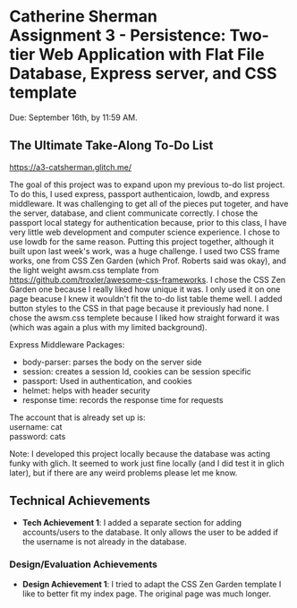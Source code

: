 Catherine Sherman <br>
Assignment 3 - Persistence: Two-tier Web Application with Flat File Database, Express server, and CSS template
===

Due: September 16th, by 11:59 AM.

## The Ultimate Take-Along To-Do List
https://a3-catsherman.glitch.me/

  The goal of this project was to expand upon my previous to-do list project. To do this, I used express, passport authenticaion, lowdb, and express middleware.
It was challenging to get all of the pieces put togeter, and have the server, database, and client communicate correctly. I chose the passport local stategy for authentication
because, prior to this class, I have very little web development and computer science experience. I chose to use lowdb for the same reason. Putting this project together, although
it built upon last week's work, was a huge challenge. I used two CSS frame works, one from CSS Zen Garden (which Prof. Roberts said was okay), and the light weight awsm.css template
from https://github.com/troxler/awesome-css-frameworks. I chose the CSS Zen Garden one because I really liked how unique it was. I only used it on one page beacuse I knew it wouldn't fit
the to-do list table theme well. I added button styles to the CSS in that page because it previously had none. I chose the awsm.css templete because I liked how straight forward it was (which was 
again a plus with my limited background).

Express Middleware Packages: 
- body-parser: parses the body on the server side
- session:  creates a session Id, cookies can be session specific 
- passport: Used in authentication, and cookies
- helmet: helps with header security
- response time: records the response time for requests 

The account that is already set up is: <br>
    username: cat <br>
    password: cats

Note: I developed this project locally because the database was acting funky with glich. It seemed to work just fine locally (and I did test it in glich later), but if there are any weird problems please let me know.

## Technical Achievements
- **Tech Achievement 1**: I added a separate section for adding accounts/users to the database. It only allows the user to be added if the username is not already in the database.

### Design/Evaluation Achievements
- **Design Achievement 1**: I tried to adapt the CSS Zen Garden template I like to better fit my index page. The original page was much longer. 

